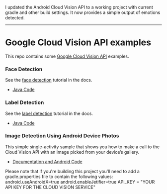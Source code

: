 I updated the Android Cloud Vision API to a working project with current gradle and other build settings. It now provides a simple output of emotions detected.

[android]: //github.com/GoogleCloudPlatform/android-docs-samples/


-----

# Google Cloud Vision API examples

This repo contains some [Google Cloud Vision
API](https://cloud.google.com/vision/) examples.

### Face Detection

See the [face detection](https://cloud.google.com/vision/docs/face-tutorial) tutorial in the docs.

- [Java Code](https://github.com/GoogleCloudPlatform/java-docs-samples/tree/master/vision/face-detection)

### Label Detection

See the [label detection](https://cloud.google.com/vision/docs/label-tutorial) tutorial in the docs.

- [Java Code](https://github.com/GoogleCloudPlatform/java-docs-samples/tree/master/vision/label)


### Image Detection Using Android Device Photos

This simple single-activity sample that shows you how to make a call to the
Cloud Vision API with an image picked from your device’s gallery.

- [Documentation and Android Code](https://github.com/GoogleCloudPlatform/cloud-vision/tree/master/android)

Please note that if you're building this project you'll need to add a gradle.properties file to contain the following values:
android.useAndroidX=true
android.enableJetifier=true
API_KEY = "YOUR API KEY FOR THE CLOUD VISION SERVICE"
